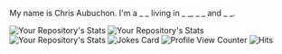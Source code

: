 My name is Chris Aubuchon. I'm a _ _ living in _ _, _ _ and _ _.

![Your Repository's Stats](https://github-readme-stats.vercel.app/api?username=caubuchon&show_icons=true)
![Your Repository's Stats](https://github-readme-stats.vercel.app/api/top-langs/?username=caubuchon&theme=blue-green)
![Your Repository's Stats](https://contrib.rocks/image?repo=caubuchon/FILLD_FE2)
![Jokes Card](https://readme-jokes.vercel.app/api)
![Profile View Counter](https://komarev.com/ghpvc/?username=caubuchon)
![Hits](https://hitcounter.pythonanywhere.com/count/tag.svg?url=https://github.com/caubuchon/)

<!--
**caubuchon/caubuchon** is a ✨ _special_ ✨ repository because its `README.md` (this file) appears on your GitHub profile.

Here are some ideas to get you started:

- 🔭 I’m currently working on ...
- 🌱 I’m currently learning ...
- 👯 I’m looking to collaborate on ...
- 🤔 I’m looking for help with ...
- 💬 Ask me about ...
- 📫 How to reach me: ...
- 😄 Pronouns: ...
- ⚡ Fun fact: ...
-->
